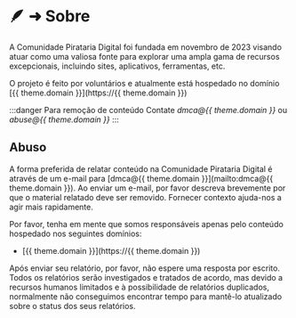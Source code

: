 <script setup>
import { useData } from 'vitepress'
const { theme } = useData()
</script>

# 🪶 ➜ Sobre

A Comunidade Pirataria Digital foi fundada em novembro de 2023 visando atuar como uma valiosa fonte para explorar uma ampla gama de recursos excepcionais, incluindo sites, aplicativos, ferramentas, etc.

O projeto é feito por voluntários e atualmente está hospedado no domínio [{{ theme.domain }}](https://{{ theme.domain }})

:::danger Para remoção de conteúdo
Contate *dmca@{{ theme.domain }}* ou *abuse@{{ theme.domain }}*
:::

## Abuso

A forma preferida de relatar conteúdo na Comunidade Pirataria Digital é através de um e-mail para [dmca@{{ theme.domain }}](mailto:dmca@{{ theme.domain }}). Ao enviar um e-mail, por favor descreva brevemente por que o material relatado deve ser removido. Fornecer contexto ajuda-nos a agir mais rapidamente.

Por favor, tenha em mente que somos responsáveis apenas pelo conteúdo hospedado nos seguintes domínios:

- [{{ theme.domain }}](https://{{ theme.domain }})

Após enviar seu relatório, por favor, não espere uma resposta por escrito. Todos os relatórios serão investigados e tratados de acordo, mas devido a recursos humanos limitados e à possibilidade de relatórios duplicados, normalmente não conseguimos encontrar tempo para mantê-lo atualizado sobre o status dos seus relatórios.
